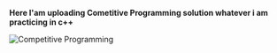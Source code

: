 **Here I'am uploading Cometitive Programming solution whatever i am practicing in c++**
<picture>
  <source media="(prefers-color-scheme: dark)" srcset="[https://t3.ftcdn.net/jpg/05/58/76/06/240_F_558760670_tpmGEITXBI7x4bK47iMoM9tUQnSVt7Uk.jpg](https://t3.ftcdn.net/jpg/04/17/28/36/240_F_417283633_47AQ9AVxRMcAaNCzwIhS7xVMGKpcDuj8.jpg)">
<!--   <source media="(prefers-color-scheme: light)" srcset="https://t3.ftcdn.net/jpg/05/58/76/06/240_F_558760670_tpmGEITXBI7x4bK47iMoM9tUQnSVt7Uk.jpg"> -->
  <img alt="Competitive Programming" src="[https://t3.ftcdn.net/jpg/05/58/76/06/240_F_558760670_tpmGEITXBI7x4bK47iMoM9tUQnSVt7Uk.jpg](https://t3.ftcdn.net/jpg/04/17/28/36/240_F_417283633_47AQ9AVxRMcAaNCzwIhS7xVMGKpcDuj8.jpg)">
</picture>
